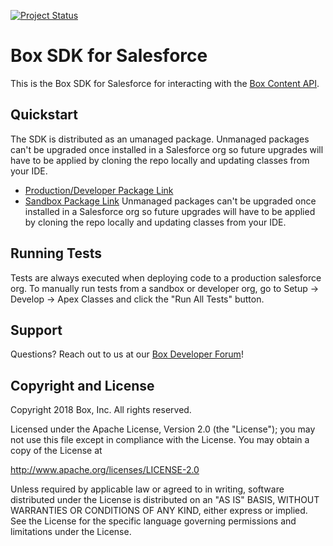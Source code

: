 [![Project Status](http://opensource.box.com/badges/active.svg)](http://opensource.box.com/badges)

Box SDK for Salesforce
======================

This is the Box SDK for Salesforce for interacting with the 
[Box Content API](https://box-content.readme.io/).

Quickstart
----------
The SDK is distributed as an umanaged package.  Unmanaged packages can't be upgraded once installed in a Salesforce org so future upgrades will have to be applied by cloning the repo locally and updating classes from your IDE.
* [Production/Developer Package Link][package-production]
* [Sandbox Package Link][package-sandbox]
Unmanaged packages can't be upgraded once installed in a Salesforce org so future upgrades will have to be applied by cloning the repo locally and updating classes from your IDE.

Running Tests
-------------
Tests are always executed when deploying code to a production salesforce org.  To manually run tests from a sandbox or developer org, go to Setup -> Develop -> Apex Classes and click the "Run All Tests" button.

Support
-------
Questions? Reach out to us at our [Box Developer Forum](https://community.box.com/t5/Box-Developer-Forum/bd-p/DeveloperForum)! 

Copyright and License
---------------------

Copyright 2018 Box, Inc. All rights reserved.

Licensed under the Apache License, Version 2.0 (the "License");
you may not use this file except in compliance with the License.
You may obtain a copy of the License at

   http://www.apache.org/licenses/LICENSE-2.0

Unless required by applicable law or agreed to in writing, software
distributed under the License is distributed on an "AS IS" BASIS,
WITHOUT WARRANTIES OR CONDITIONS OF ANY KIND, either express or implied.
See the License for the specific language governing permissions and
limitations under the License.

[package-production]:https://cloud.box.com/Box-Apex-SDK
[package-sandbox]:https://cloud.box.com/Box-Apex-SDK-Sandbox

